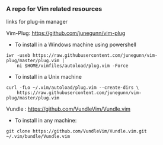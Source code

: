 ### A repo for Vim related resources
links for plug-in manager

Vim-Plug: https://github.com/junegunn/vim-plug
 - To install in a Windows machine using powershell
```
iwr -useb https://raw.githubusercontent.com/junegunn/vim-plug/master/plug.vim |`
    ni $HOME/vimfiles/autoload/plug.vim -Force
```
- To install in a Unix machine
```
curl -fLo ~/.vim/autoload/plug.vim --create-dirs \
    https://raw.githubusercontent.com/junegunn/vim-plug/master/plug.vim

```

Vundle : https://github.com/VundleVim/Vundle.vim
- To install in any machine:

```
git clone https://github.com/VundleVim/Vundle.vim.git ~/.vim/bundle/Vundle.vim

```
